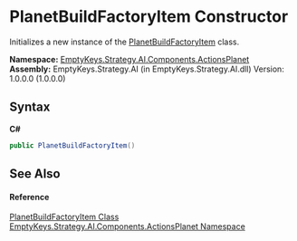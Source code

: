 # PlanetBuildFactoryItem Constructor 
 

Initializes a new instance of the <a href="T_EmptyKeys_Strategy_AI_Components_ActionsPlanet_PlanetBuildFactoryItem">PlanetBuildFactoryItem</a> class.

**Namespace:**&nbsp;<a href="N_EmptyKeys_Strategy_AI_Components_ActionsPlanet">EmptyKeys.Strategy.AI.Components.ActionsPlanet</a><br />**Assembly:**&nbsp;EmptyKeys.Strategy.AI (in EmptyKeys.Strategy.AI.dll) Version: 1.0.0.0 (1.0.0.0)

## Syntax

**C#**<br />
``` C#
public PlanetBuildFactoryItem()
```


## See Also


#### Reference
<a href="T_EmptyKeys_Strategy_AI_Components_ActionsPlanet_PlanetBuildFactoryItem">PlanetBuildFactoryItem Class</a><br /><a href="N_EmptyKeys_Strategy_AI_Components_ActionsPlanet">EmptyKeys.Strategy.AI.Components.ActionsPlanet Namespace</a><br />